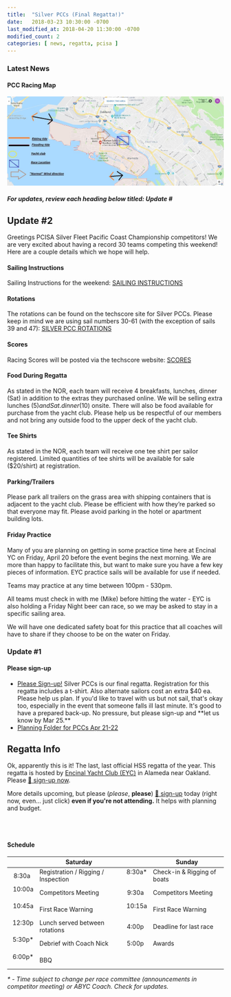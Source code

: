 ```yaml
---
title:  "Silver PCCs (Final Regatta!)"
date:   2018-03-23 10:30:00 -0700
last_modified_at: 2018-04-20 11:30:00 -0700
modified_count: 2
categories: [ news, regatta, pcisa ]
---
```


<h3>Latest News</h3>
<div class="alert alert-info">
<h4>PCC Racing Map</h4>
<img src="/assets/images/2018-PCCs-eyc-race-info.jpeg" alt="regatta racing map">
<h5>
For updates, review each heading below titled: <strong>Update #</strong>
</h5>

</div>
<!--more-->

## Update #2

Greetings PCISA Silver Fleet Pacific Coast Championship competitors! We are very excited about having a record 30 teams competing this weekend! Here are a couple details which we hope will help. 


#### Sailing Instructions

Sailing Instructions for the weekend: [SAILING INSTRUCTIONS](https://scores.hssailing.org/s18/pcisa-silver-pcc/notices/sailing-instructions.pdf) 


#### Rotations

The rotations can be found on the techscore site for Silver PCCs. Please keep in mind we are using sail numbers 30-61 (with the exception of sails 39 and 47): [SILVER PCC ROTATIONS](https://scores.hssailing.org/s18/pcisa-silver-pcc/rotations/) 


#### Scores

Racing Scores will be posted via the techscore website: [SCORES](https://scores.hssailing.org/s18/pcisa-silver-pcc/) 


#### Food During Regatta

As stated in the NOR, each team will receive 4 breakfasts, lunches, dinner (Sat) in addition to the extras they purchased online. We will be selling extra lunches ($5) and Sat. dinner ($10) onsite. There will also be food available for purchase from the yacht club. Please help us be respectful of our members and not bring any outside food to the upper deck of the yacht club.  


#### Tee Shirts

As stated in the NOR, each team will receive one tee shirt per sailor registered. Limited quantities of tee shirts will be available for sale ($20/shirt) at registration. 


#### Parking/Trailers

Please park all trailers on the grass area with shipping containers that is adjacent to the yacht club. Please be efficient with how they’re parked so that everyone may fit. Please avoid parking in the hotel or apartment building lots.


#### Friday Practice

Many of you are planning on getting in some practice time here at Encinal YC on Friday, April 20 before the event begins the next morning. We are more than happy to facilitate this, but want to make sure you have a few key pieces of information. EYC practice sails will be available for use if needed.


Teams may practice at any time between 100pm - 530pm. 


All teams must check in with me (Mike) before hitting the water - EYC is also holding a Friday Night beer can race, so we may be asked to stay in a specific sailing area. 


We will have one dedicated safety boat for this practice that all coaches will have to share if they choose to be on the water on Friday.


### Update #1 

<h4>Please sign-up</h4>
<ul><li>
<a target="_blank" rel="nofollow" href="https://docs.google.com/forms/d/e/1FAIpQLSdHoOhTO7lkORibwT8FhTadlphJCcX4fGAcO9u2BuH8pL3XeA/viewform">Please Sign-up!</a> Silver PCCs is our final regatta. Registration for this regatta includes a t-shirt.  Also alternate sailors cost an extra $40 ea. Please help us plan. If you'd like to travel with us but not sail, that's okay too, especially in the event that someone falls ill last minute. It's good to have a prepared back-up.  No pressure, but please sign-up and **let us know by Mar 25.**</li><li>
<a target="_blank" rel="nofollow" href="https://drive.google.com/drive/folders/1ilTZuIghykwwxTjPjZ6YrIKonRc4iecu">Planning Folder for PCCs Apr 21-22</a></li></ul>


## Regatta Info

Ok, apparently this is it! The last, last official HSS regatta of the year. This regatta is hosted by [Encinal Yacht Club (EYC)](https://www.google.com/maps/place/Encinal+Yacht+Club/@37.782401,-122.2651127,17z/data=!3m1!4b1!4m5!3m4!1s0x808f872a85d4429d:0x5aede73cb58cfb9e!8m2!3d37.782401!4d-122.262924) in Alameda near Oakland.  Please [:triangular_flag_on_post: sign-up now](https://docs.google.com/forms/d/e/1FAIpQLSdHoOhTO7lkORibwT8FhTadlphJCcX4fGAcO9u2BuH8pL3XeA/viewform).  

More details upcoming, but please (_please_, **please**) [:triangular_flag_on_post: sign-up](https://docs.google.com/forms/d/e/1FAIpQLSdHoOhTO7lkORibwT8FhTadlphJCcX4fGAcO9u2BuH8pL3XeA/viewform) today (right now, even... just click) **even if you're not attending.**  It helps with planning and budget.

<br>
<br>

#### Schedule

|       | Saturday                        |       | Sunday        |
| -----:| ------------------------------- | -----:| ------------- |
|  8:30a &nbsp;| Registration / Rigging / Inspection  | 8:30a\* &nbsp;| Check-in & Rigging of boats |
| 10:00a &nbsp;| Competitors Meeting           | 9:30a &nbsp;| Competitors Meeting
| 10:45a &nbsp;| First Race Warning            | 10:15a &nbsp;| First Race Warning            
|  12:30p &nbsp;| Lunch served between rotations      |  4:00p &nbsp;| Deadline for last race |
|  5:30p\* &nbsp;| Debrief with Coach Nick  |  5:00p &nbsp;| Awards                  
|  6:00p\* &nbsp;| BBQ       |  &nbsp;| &nbsp;                

<span class="label label-info"><em>* - Time subject to change per race committee (announcements in competitor meeting) or ABYC Coach. Check for updates.</em></span>
